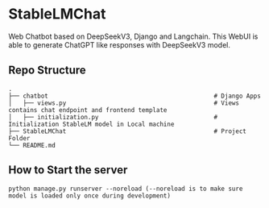 # StableLMChat
Web Chatbot based on DeepSeekV3, Django and Langchain. This WebUI is able to generate ChatGPT like responses with DeepSeekV3 model.

## Repo Structure
    .
    ├── chatbot                                              # Django Apps
    │   ├── views.py                                         # Views contains chat endpoint and frontend template
    │   ├── initialization.py                                # Initialization StableLM model in Local machine
    ├── StableLMChat                                         # Project Folder
    └── README.md

## How to Start the server

    python manage.py runserver --noreload (--noreload is to make sure model is loaded only once during development)
